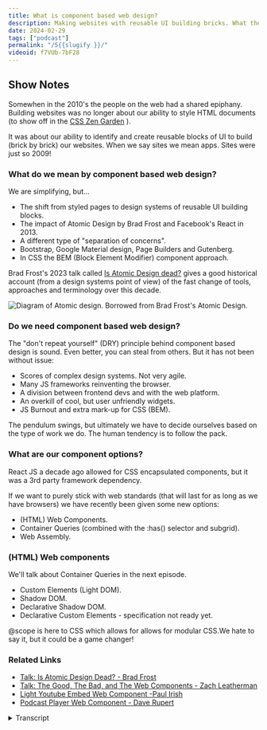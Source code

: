 ```yaml
---
title: What is component based web design?
description: Making websites with reusable UI building bricks. What the web platform offers us and do we need it?
date: 2024-02-29
tags: ["podcast"]
permalink: "/5{{slugify }}/"
videoid: f7VUb-7bF28
---
```


Show Notes
----------

Somewhen in the 2010's the people on the web had a shared epiphany. Building websites was no longer about our ability to style HTML documents (to show off in the [CSS Zen Garden](https://csszengarden.com/) ).

It was about our ability to identify and create reusable blocks of UI to build (brick by brick) our websites. When we say sites we mean apps. Sites were just so 2009!

### What do we mean by component based web design?

We are simplifying, but...

*   The shift from styled pages to design systems of reusable UI building blocks.
*   The impact of Atomic Design by Brad Frost and Facebook's React in 2013.
*   A different type of "separation of concerns".
*   Bootstrap, Google Material design, Page Builders and Gutenberg.
*   In CSS the BEM (Block Element Modifier) component approach.

Brad Frost's 2023 talk called [Is Atomic Design dead?](https://www.youtube.com/watch?v=PK_PICNTgAg) gives a good historical account (from a design systems point of view) of the fast change of tools, approaches and terminology over this decade.

![Diagram of Atomic design.](/images/atomic-design.webp) Borrowed from Brad Frost's Atomic Design.

### Do we need component based web design?

The "don't repeat yourself" (DRY) principle behind component based design is sound. Even better, you can steal from others. But it has not been without issue:

*   Scores of complex design systems. Not very agile.
*   Many JS frameworks reinventing the browser.
*   A division between frontend devs and with the web platform.
*   An overkill of cool, but user unfriendly widgets.
*   JS Burnout and extra mark-up for CSS (BEM).

The pendulum swings, but ultimately we have to decide ourselves based on the type of work we do. The human tendency is to follow the pack.

### What are our component options?

React JS a decade ago allowed for CSS encapsulated components, but it was a 3rd party framework dependency.

If we want to purely stick with web standards (that will last for as long as we have browsers) we have recently been given some new options:

*   (HTML) Web Components.
*   Container Queries (combined with the :has() selector and subgrid).
*   Web Assembly.

### (HTML) Web components

We'll talk about Container Queries in the next episode.

*   Custom Elements (Light DOM).
*   Shadow DOM.
*   Declarative Shadow DOM.
*   Declarative Custom Elements - specification not ready yet.

@scope is here to CSS which allows for allows for modular CSS.We hate to say it, but it could be a game changer!

### Related Links

*   [Talk: Is Atomic Design Dead? - Brad Frost](https://www.youtube.com/watch?v=PK_PICNTgAg)
*   [Talk: The Good, The Bad, and The Web Components - Zach Leatherman](https://www.youtube.com/watch?v=R4Ri4ft7bXY)
*   [Light Youtube Embed Web Component -Paul Irish](https://github.com/paulirish/lite-youtube-embed?tab=readme-ov-file#pro-usage-load-w-js-deferred-aka-progressive-enhancement)
*   [Podcast Player Web Component - Dave Rupert](https://htmlwithsuperpowers.netlify.app/using/examples/podcast-player.html)

<details>
<summary>Transcript</summary>

\[00:00:06\] **Nathan Wrigley**: Welcome to the No Script web show about modern frontend web design, where we look at what we can build today with minimal dependencies and skills.

Today we're asking ourselves, what is component-based web design? Do we need it? And if we do, how do we get it? My name's Nathan Wrigley, and I'm joined as always. David Waumsley. How are you doing, David?

\[00:00:28\] **David Waumsley**: Oh, you pointed in the right direction. Yeah, I'm good, and you are not so good. You're a little bit deaf in one ear.

\[00:00:34\] **Nathan Wrigley**: I'm definitely a little bit deaf in one ear. I've had a, I've had a bout of poorliness, but thankfully I'm out the other side and raring to get into the topic of component based web design. As always, you've put the show notes up, I dunno if you want me to share them on the screen right at the outset.

\[00:00:50\] **David Waumsley**: I think so, so you've broken it up in the beginning with the three things. Here's, the difficulty with components. We say components and it means so many different things to so many different people in different contexts. So we're gonna have to oversimplify what we're talking about here and and we have, we've done it with a few bullet points. If you scroll down for those YouTube watchers, we're really referring to this kind of idea that seemed to arrive, I think somewhere in the 2010s. Particularly about, 2013 when we got atomic design, a really influential, book by Brad Foster and also within the same month, we got Facebook's React coming out, which allowed us to do things that we couldn't do before.

And it seemed that we were moving to this idea, this epiphany that everybody seemed to share. And that's my experience as well with it, where you suddenly thought. Websites are like these apps with these reusable UI bits components that we build up how to blocks, and we really should do a lot more that shouldn't we?

That's a sensible way to build instead of doing things the way that we used to do before where we were styling these documents. Independently. So whatever the HTML you marked up on the content, then you just went about and styled it. What if we just created these little blocks and put them all together?

We'll save loads of time and stop repeating ourselves all the time with that. And j. Nathan, my experience, I feel like I went through that myself. That's because when I started with initially with HTML and CSS, it was all about. the CSSN garden and all of that. It was about styling those documents, and then by the time I got into WordPress and then page builders came in, that seemed to be all component based design.

\[00:02:57\] **Nathan Wrigley**: Yeah, I guess the, whole page builder, and I suppose this would be true of WordPress page builders, but also SaaS based apps, it's funneling you down the idea that the whole document is made up of a bunch of individual little components, these little blocks, so I don't know, hero section or a. A little card, which has an image and some text and perhaps a button or something like that.

And, you style it once and then you duplicate it and that styling gets transferred over to that new one and then you duplicate it again and, maybe turn it into something global so that if you want to use that somewhere else on the website, you can just do that again and change it all in one place.

There's so many things that make sense about it. Because it, it is quite nice in a project, especially, I guess if you're working with a team, which I never really did, to have that shared understanding of what it is that you are doing. So every time we create this card, it's gonna look exactly like that.

And there's all of the styling that goes with it. It's encapsulated in that one thing. it's not the same as this other hero section, it's just for that card. it definitely makes sense and yeah, you're right. Page builders encouraged that way of thinking. For a long time. It made perfect sense to me. But you are, I think you are moving away from that a little bit now. Back to the, air quotes, the old way

\[00:04:22\] **David Waumsley**: of doing things. the old ways of coming back, I think to a certain degree, at least where we thought we were, was challenged before. And that's my experience, the page builder side of it.

But of course, it made perfect sense, Brad. frost whole atomic design at the time, and it. Things that we know, bootstrap, Google Material Design, all of these kind of things came outta this idea. Of course that makes sense. And it made sense to me. And I think in the page builder tradition of doing stuff, I realized that, all I wanted when I got into page builders was more modules, gimme more stuff.

More bricks I can put into my designs. and then it turned over time without knowing any of these debates, just through practice itself where I came back to the fact, actually most of the time for most of the work I do, it's about getting this message over, which is mostly text with a few images to and I need to style those and arrange them in the best way.

And actually, I. I didn't need a slider. I didn't need a little block for frequently asked questions that were dropping down just for one line or something like that. We didn't need to create all those things. So I shifted without knowing these debates. But now having looked, and I know you looked at, Brad Foss, talk, which is a recent one where is. Is atomic design dead? And that's something I obviously, in our show notes, there is a link to that and it's worth watching 'cause it gives such a sort of whirlwind, hi historical account of how the technology for designing webpages from a designer's point of view, rather than a coder's point of view, doesn't he? And how we've changed to all these. Different kind of tools over the time and different approaches.

\[00:06:07\] **Nathan Wrigley**: really interesting being Brad Frost though, because obviously you were leading this charge of this component based, or as he calls it, atomic. Yeah, and it's definitely served his purposes quite well.

He's become a sort of minor celebrity in the web design world and it, and, but this talk in 2023 is a decade after he launched this idea and gained a lot of success out of it. and I think his. I think his position is that, it still has utility. He didn't seem to be saying, look, abandon a abandon ship.

There's no hope here. but it is interesting going back because I'd forgotten a lot of the components that made up his atomic design. And, broadly, if you are looking at the YouTube video of this, then you can see it on the screen. But if you are not, he Encapsulates the, idea of atomic design is, that everything is made of atoms.

And so the sort of smallest part is an atom. And then if you, gather up a bunch of. Atoms. So the smallest parts of the, dom, if you like the page that you can, then you get these molecules, and then if you gather those molecules together, so that's a slightly bigger part. And then if you gather those together, then you get an organism.

To be honest with you, the nomenclature, the wording at this point has lost all meaning for me. Atoms, works molecules, works organisms.

\[00:07:38\]**David Waumsley**: Suddenly that doesn't work for me. 'cause it's got this

\[00:07:43\] **Nathan Wrigley**: notion of being

\[00:07:44\] **David Waumsley**: alive or something. And, but it's really, he's just

\[00:07:47\] **Nathan Wrigley**: saying, okay, it's a bigger thing than a collection of atoms and a collection of molecules. And then it steps outside of that. Biological frame reference. And then he talks about, templates and ultimately pages. And it is, it's a neat way of encapsulating it. And when in 2013 everybody was scrambling around for a way to make design easier, and the web at that point was starting to get complicated.

Rou could, you really were seeing, think of Facebook. There were bits of Facebook, which just repeated it. Itself all over the place. Yeah. you'd have hundreds of this thing and hundreds of this thing. Yeah. and so I guess it made sense to start thinking about it in this way.

And maybe it still really does, maybe it still does work. If you're on a giant project and you've got a hundred people working on, excuse me, one thing, and they all need to share that understanding of what that one thing looks like and what's an easy way to distill it. Make it a component, make it so that's the card, that's what the timeline view looks like, and a aspects of the timeline will look like this.

And then another one will look just the same. Here's where everything is, here's the atom, here's the molecule, here's the organism, and so on and so forth. So I, guess if you're not you, David working, freelancer working by yourself, there's robably still utility in this,

\[00:09:06\] **David Waumsley**: I would've thought. Yeah, and I think the whole thing goes with the development of the app as well, with the The mobile was fit, where there's a slightly different expectation of how an app might work as it recognizable components as opposed to the website. And really they're on a continuum in reality. And I think we've readjust our thinking there, but it comes in with that. There was a, I wrote down a little example to make sense of the atoms and molecules.

So an atom might be a button which you would define, and then a molecule might be an input field that has a button in front of a form and an organism may be the whole footer that contains all of those things they could be in, in there. And it builds up in that way. And I think a lot of it was about working in teams to create this kind of design system, which we've no experience of that. we're taking customers one at a time, working on our own and we really didn't need to worry too much about the naming of our button 'cause Yeah. It's just for us.

\[00:10:18\] **Nathan Wrigley**: But I guess if your team has complete buy-in to this, component based process, and let's say that you go with the atomic way of describing it, atom, molecule, organism, I can see a, I can see a moment where everybody's just got that hardwired.

In their head and they all know, okay, the here's, the atom. Like you say it might be a button and, here's the associated molecule and this is what our organic or organism footer looks like, or hero section or whatever it may be. very soon. I can imagine that just becomes embedded and people start to talk about it and it makes perfect sense.

Getting me into that would take. There'd be a lot of onboarding, and I'd have to really wrangle, my head around it because I'm not using those, not using those, terms, but in effect, having used the page builder for years, I am using those terms, but I'm just not giving them the same name. yes.But yeah,

\[00:11:16\] **David Waumsley**: so there you go. And I I think the importance of something like React at that time when you've got atomic design and React coming out. React was this thing that solved this issue because it's a cascading style sheet. So we were used to defining the look of a page and a document at the top of, most of your rules were created.

If you were going for these individual blocks, they had to be encapsulated. And that's really what. Facebook React brought, which wasn't available. If you wanted to work in teams and you wanted to isolate your button to be a certain style, then you could make it a component through React in a way that was difficult to do if you worked in a team with CSS and those people who did still work with CSS has to come up with kind of ways of being able to modularize.

CSS itself. And that became quite complex. So we got Bem, which is the block mod, element modifier, way of elective stuff. And I think it's fascinating because what shifted was this. What is often referred to as separation of concerns where you used to try and when we were learning h TML to CSS in the first place, I came across this term and it was about separating your HTML document from what was in your CSS.

You, made reference. From, you need to put some classes sometimes in your htm l although admittedly, the first, when I went back to html, the first site I did, I tried to avoid using any classes to see if I could keep that separation of concern. And I was able to do it with the CSSI was really, I was able to select Nth Child of things. Okay, so

\[00:12:57\] **Nathan Wrigley**: you did it that way, so you were Yeah. In effect using.

\[00:13:02\] **David Waumsley**: but yeah, they, but they were separated from the html, it wasn't in the document. So there was always that concern about keeping those things separate. And when we shifted to this, the separation of concern was keeping the. Units, the individual, the button separate from the input that was separate, and it's a complete shift. And that's obviously where we get things like Ben in CSS and we get, react and all of those libraries come out there. But I think we'll move on to the next question we asked ourselves, do we need it?

\[00:13:36\] **Nathan Wrigley**: Yeah, I think I made the case just then that it definitely. I think it definitely had a moment in time where it, for the broadening scope of what the web could do.

web apps and complicated web applications and, mobile phone apps and all of that kind of thing. The, I think it probably really useful and probably continues to be useful. I guess the question really relies on what kind of work it is that you are doing. do you need a component based web design?

Maybe not. Would a team still need component based web design? I, can certainly see why it would be handy to have. but do you wanna go, should we go through the, the bullet points that

\[00:14:22\] **David Waumsley**: you listed? Yeah, so the, sense is still there today, isn't it? Don't repeat yourself the dry method, you know that is still there, it's not without problems with going for components for, one of those is that there were just scores of complex design systems out there, which, you spend more time trying to come up with design systems and you do design in anything I think is. I think that's where Brad was quite apologetic in his atomic design about that because he knows in a lot of organizations this becomes problematic in itself, doesn't it?

\[00:14:58\] **Nathan Wrigley**: I wonder how many teams there are out there where, when they onboard somebody new, they have to teach them their design system, which, it might be popular throughout the world.

Each employee might have been using something entirely different when they arrive. And so there's that moment where they've got to be onboarded and taught how it works and, okay, this is what we do for this is what we do for that. And maybe we lose thousands of hours each year just to that process.

\[00:15:26\] **David Waumsley**: Yeah. And I think his job was to, To try and explain how you can create your own in-house design system and people can spend more time on that. And my point on that, I think, I've no experience of it, but it feels like it's not very agile. It doesn't mean that you can kind, you have to define how your button's going to look for this design system or how you name this.

You can't change things as you move along with the project as real. feedback comes in from the site, so you fixed yourself early. So I think that's a problem. Oh, and then also

\[00:15:58\] **Nathan Wrigley**: that's interesting. Yeah. So you mean not agile in that sense? Not, it's not agile, amongst the employees, you mean?

It's not particularly agile to change, should you discover that certain things need, a complete overhaul. Okay. Alright. I'd mis I'd

\[00:16:12\] **David Waumsley**: misunderstood that. Alright. I, think you just, you and in a way there's great examples of how you can. spend a lot of time creating a design system, then you make a mistake and you replicate that mistake over and over again.

There are a couple of examples of that in material design it, they removed the labels for your inputs and, decided because it looks stylish and then put placeholders above. And there's a great video by Hayden Picker in, on that one what happened to inputs, but obviously they realized that this is a usability problem for people and, misusing, how HML works for their design system, but it looked cool. But because it's Google and it's their material design, lots of people jumped on it. the dry don't repeat yourself, can also end up repeating lots of mistakes which are difficult to correct.

And if you spend a long time, you're not very agile, are you? If you define how. Everybody has to work in putting something together in these blocks. You can't, as, I can just change, if I want my naming convention in my CSS to change, I can just do it. because you've got a find a replace and it's done, right?

\[00:17:24\] **Nathan Wrigley**: yeah. You've gotta notify your team and make sure that not only do the team know it, but they've implemented it across the entire project. Okay. Okay. Yeah. That's interesting. I'd misunderstood your point there, but I get it now. Yeah.

\[00:17:36\] **David Waumsley**: when you realize you made a mistake on all of your forms, to have to go back over that design system and get everybody on a meeting, you can't, you're just say, oh, that's a, and I'll just change it.

but yeah. And I think also that the. CSS in JavaScript is also those frameworks is difficult because effectively you're reinventing the browser. Most of the time you're telling the browser how to behave to do CSS. So it's, there's a lot of complexities with that and, that some of the downsides, What else did I put in here? Yeah, so you could, but obviously that leads to JavaScript burnout, which a lot of people have been experiencing as they have to, work with different frameworks which keep changing all the time, or feel they have to learn a new framework, which seems to do something a bit better than the last one.

\[00:18:28\] **Nathan Wrigley**: yeah, it must be fairly demoralizing if you are. Literally, moving from job to job and you are moving from framework to framework and you never coincide with the same framework twice. And just to imagine the, the joy that would bring.

\[00:18:45\] **David Waumsley**: Yeah. Yeah. And I think, Obviously stepping out and going back to HTML myself, I very quickly worked out that I didn't want to use things like bem, which was very popular as a way of modularizing your CSS and because it just didn't have that separation and concern. Suddenly your HTML was full of so many instructions that you needed so many selectors that affected your, CSS.

Same with Tailwind again, which is, Being very useful for a lot of people who've been working with component based design who are JavaScript based developers, mostly working with that. It's quite useful for them. But if you stand back for someone like me who could you know and has managed to learn enough CSS and HDML to feel confident with sites, you realize that this is just such an overload.

Just so much extra code and no separation of concerns. So it depends who you are, but I can see there's a bit of a, shift away from the last decade where we were Yeah. Components because it didn't it make perfect sense?.

\[00:19:49\] **Nathan Wrigley**: Is there anything in your recent forays into CSS and HTML. That you have been defeated by. Is there anything that you've wished to achieve or some sort of little stretch goal on a project where you thought that would be a nice thing to implement, where you realized that the only way to achieve that would've been through something like a JavaScript framework, but you just said to yourself, no, forget it. We'll just, we'll pair back the design, we'll do the, more straightforward thing.

\[00:20:15\] **David Waumsley**: Yeah. I think you've just led onto the next topic, actually, the last thing we were gonna cover, which is, what are our component options? Because yes, in a way, we need it for this site. but yeah, we, I listed out some things here where we now have more options.

Once really, if you wanted this component based design. And to encapsulate something that you were reusing, and in our case, we've needed it. We probably need a podcast player or not. We'll talk about this later. Yeah. But that's a component where we'd probably want to be able to take this one component and move it to wherever you needed an audio player without having to reinvent the wheel all the time with it.

And before, really, there wasn't much option you would've to use something like a React library to do something like that. Where now we have got some new options, they're not new, but we have what is called web components. do you wanna explain that

\[00:21:10\] **Nathan Wrigley**: a little bit? 'cause I think it might be interesting for it. Maybe use the use case of the, the air, what is it? Even the MP three player? That's what I'm after. The audio player. yeah, just go into that a

\[00:21:23\] **David Waumsley**: little bit. I mean with web components, really, I mean it's just using, it's actually predates React. It goes back to, 2011. It's taken different forms and it's different APIs if you like, but essentially it is just linking your JavaScript to your HTML.

So at the simplest level, it is a custom element that you create. So we've actually got a couple of them acting on the site, which I'll do videos on later. so we've actually got the videos going through a web component. I. Which effectively is just within, I borrowed it from somebody else's library, and all it is a custom element that says, I forgot what it's called actually on it.

It says Light YouTube embed or whatever, and we're putting that in there. And then this JavaScript created by somebody else is acting on this custom element. Stopping YouTube from loading all of its things until this, image has been clicked. And we have another one where it is, taken from Dave Rupert, which I haven't shown to anybody yet.

But, we'll do a video on this one, which is a podcast player, designed around the existing. audio tag the element itself, but add it on through JavaScript around another custom element called a podcast player. it adds to that and adds in some extra functionality through JavaScript and also the Stein in that goes with it.

And this is what's considered as the shadow dom because. The styling isn't, so it's very portable. We can take that and move it anywhere else. So we have got that option in there. there's a lot to talk about this because it's done at the end of last year, 2000 and, 23. There were so many people, if you like, who were standard space people talking about this and whether they need it.

that it's gained a lot of attention and for me. I don't know if I fully understand what we're talking about. 'cause some people talk about the shadow dom, which is a way of using JavaScript to add in to your browser, some extra slots if you like. Yeah. With functionality in it. And it allows you to encapsulate your CSS, which used to be a problem for everybody before.

But it also has a slight issue with it in the sense that, as you saw, I was showing you the demo of the podcast player when you. Load the page. There's a, flash of un styled content that happens 'cause the JavaScript then has to load the, CSS. so there's a lot of people who are just looking towards the light dom.

But effectively, when you're talking about light dom, all you're talking about is putting a custom element. So you create your own instead of having a diviv. Between your angle brackets, you put a name, so it could be Pod, and it has to have a dash player in between that, and you've got your own custom element and you can attach JavaScript or CSS to it, or you can create within that.

So that, that's the, I think more people are moving that way. certainly when you look at, it's not the case with React at the moment, but you can, through another service, you can convert a lot of the. Libraries that are created Views library, they've got one as well. And React Libraries, they can be converted into, web components, HTML, web components as well.

So we, I think there's a lot of moving that way or moving both directions. So if you are a. JavaScript library person who wants to stay would react? I think you can. There's a, bit of a, getting back to standards without React, being something with JavaScript, people being off on a entirely different planet to the web standards people who put JavaScript as the third language, which you need to call upon.

So I think there's a emerging going on and I'm talking too much. no. I

\[00:25:21\] **Nathan Wrigley**: was just gonna say, I'll probably. Paraphrase what you've just said in order to Encapsulate my understanding of it as well, but also to say that if you want to see this in action now, I don't know if this will be the correct url, but the show notes for this episode will be at no script show slash five.

there'll be an audio player there or whether it'll be this, Web component version of it is as yet to be decided. But if you, see something with, I don't know, a non-standard player, then you'll know that David has implemented it on that particular page. But is so what you're saying is this web component for, let's take the example of the audio player you, load in the.

The, audio file in the normal way the browser takes control and says, okay, I'm gonna show it with the default browser, version of an audio player, which is, pretty uninteresting to look at. But in order to make that more potentially usable, to add in elements, take away elements or just style elements, you've, there's a little bit of JavaScript which hijacks that and.

Makes it into a web component so you can make, I dunno, the play button be in the center rather than at the far left. You can make the, the, scrubber, the way you find where you want to go in the audio. You can stretch that across the whole element. You can add, jump 30 seconds, go back 30 seconds, you can put the speed up, play it two times and all of that.

you can style it, you can make it go wherever you want, but a drawback of that. Is that the JavaScript takes a moment to load. So you get this kind of content, a cumulative layout shift problem where you get a flash of the old one, the new one comes in and it looks nice when it's done, but maybe you're storing up problems in terms of Google and SERP and all that.

But I dunno, but is that what you're saying? This is the web component that you've played with here. You've hijacked the audio. The default audio player and you've just made it look different, but you can imagine that being played out across any aspect of the website. It could be the video, it could be the buttons, it could be anything.

\[00:27:26\] **David Waumsley**: Yeah, I mean it's obviously, I haven't done it. It's somebody much cleverer than me, Dave Rupert, who's actually has created a podcast player for their show, which is Shop Talk. Which is, excellent. so they created that and I've just been able to literally just take their files and do that. And it's on style.

if I put the styling on, I have to take the sty in and put it in the JavaScript itself, and it's loading it through the shadow dom. But yes, it's creating all of the things that through JavaScript they've added in, which isn't in the default audio, but if somebody turns JavaScript off, the interesting thing is that we're still putting the audio, tag within.

The custom element tags that we've got, and if I turn JavaScript off the audio. Player is still there, the default one that's in your browser and will still play if you turn off your JavaScript. So as wonderful fallback. Yeah. So

\[00:28:21\] **Nathan Wrigley**: the JavaScript hijacks the already loaded audio tag and then just disrupts that and replaces it, what have you.

Yeah. rewrites that bit of the dom, and inserts it. And you were saying that the styling in there, if you don't put any styling inside of that little, shadow dom.

\[00:28:39\] **David Waumsley**: It just, it's default styling, is it? Or, how does it look? Yeah, that's it. You have to put the, any styling you want has to be registered within the JavaScript under the shadow dom, where the light dom, which is what I'm using for the videos on the learn tab, is just preventing, that's light dom.

So the. Effectively, it's nothing more as I understand it, other than putting this custom element that we've put of light YouTube and connecting any JavaScript that you want to do to it. So it's no different for something I did before I even understood about web components. So I used to do that with JavaScript.

The only difference is now that it's relating to a particular custom element, right? But I've got my CSS separate to that, so it loads before, so there's no flash. there's none of that kind of cumulative shift in nonsense or un styled stuff, which you do get with the shadow dom. Okay. It's the interesting thing though, is I think actually we skipped over a couple of things.We should,

\[00:29:38\] **Nathan Wrigley**: yeah, I was just gonna say, should we go back and finish that list?

\[00:29:41\] **David Waumsley**: Yeah, Because we're saying that our options to us, when we'll talk about the next option, which changes component based. if you do want component-based design, we've got container queries, which came out at the end of last year, supported by all the major browsers, which, combined with some other new stuff does allow us to effectively, control the styling so we, we can set our component up to.

Style itself according to the space available to it. which means that you can move it as a component in and out of other places. And we also have something which really we don't understand, but it's very clever, which is web assembly. Again, this is all standard stuff. This is, part of the web standards.

it's, E extra to, H-T-M-L-C-S-S, JavaScript, and then we've got kind of web assembly components where we can effectively translate through that. Any other, most other technologies like might be something made. A program that might be made for making a game can be turned into html. So that's probably something we'll never get into, but we'll talk about container queries next week.

So that's caught us up on that. But web components yeah, is interesting because we'll need it. But I think what's, we're in the middle of a debate about this. So shadow dom was this wonderful way to be able to create. Components and B standards compliant. So it's gonna last as long as your browser lasts, which you can't say the same with something like React.

It's gonna last as long as React lasts. No. Yeah. but something that standards will be there. While there are browsers, while we have the web, so that's its benefit. But now you know, the shadow done was a way of being able to encapsulate your CSS, so you can keep it as a separate module, which you can take and put it in your different project without being affected by the cascade of your.

Page and the stars there. That was a big plus. But I think what's throwing everything out now, and it's not here yet fully, and that is at scope, which is going to be something you can do with your CSS, where you can define which elements you want to start in their particular way. And there will be outside of the cascade.

So I think we're on. Because a scope I think is supported by chromium browsers at the moment. So that's okay. That's all. Is it? Okay? yeah, It's 60% of the web, but I think by the end of the year this will be here. So it does throw, the big question up at the moment, if you do need these components.

The big reason for needing something like Views or React or something like that was if you worked in teams and you needed to encapsulate your style so you can move those elements into your new design and have them, work independently. App Scope really throws the cat among the pigeons there, doesn't it?

It says, here's another way of being able to achieve that, and it's just within CSS. Do you think that's

\[00:32:45\] **Nathan Wrigley**: gonna be the beginning of a shift away from a lot of these JavaScript endeavors towards doing it natively in CSS? I genuinely don't have any intuition on that, but it sounds like it's gonna enable you to do a lot of the heavy lifting that the JavaScript, it has been deployed to do.

And if that's the case, this is much more. I guess modular, understandable. Probably much more readable. Certainly. you don't have to rely on loading a boatload of JavaScript to get it to work if it's already, shipped with all the browsers, 60% at the moment. But like you say, by the end of the year, maybe 90 something percent.

\[00:33:26\] **David Waumsley**: Yeah, the pendulum just swing, isn't it? The, our standards didn't, HTML and CSS didn't give what people wanted when they wanted component based design. When that mentality of how we design thing was there, it just didn't give you what you want, which is why things like React, I think took off and, which I think led to the split of.

People who maybe just create, regular static sites of some people, they just thought you only need JavaScript. You don't really need to learn all this other stuff. Stick to tailwind in there, or something like that. And you can sort out the CSS, it's a bit quirky, but we can do that. And these other people who would be in the old style of H TM L documents start it garden style.

And I think there's a, move back. The problem has been the technology. So I think there'll be a shift back. There'll be perhaps less people who will feel like they, JavaScript is all they need to learn, and more people will say, JavaScript as needed, which is my approach with everything for what I need to do.

The CSS and the HTML is there to achieve almost everything I need. Yeah. With a minimum of, for these components where I'll need some JavaScript and somebody else's, someone who's cleverer than me, put something together that I could insert into my. My stuff, but at scope of course means that I think the light dom will be, effectively at scope, takes care of the problem.

If you, I think. If you need to encapsulate your CSS around certain elements, you can do that within regular CSS or will be able to, I think, before the end of the year. yeah. Nice. We'll see. Yeah.

\[00:35:02\] **Nathan Wrigley**: Yeah. it's a, it's a, moving feast, isn't it? Or a movable feast. Yeah. The whole thing is definitely moving, but fascinating, what, was true 10 years ago is becoming untrue now, maybe.

And, I guess my, hope with all of this is that it just becomes. Much more straightforward to learn because JavaScript is, for the vast majority of all of that, it's been beyond me and and I'm hoping that a lot of these technologies will bring. an easier way to implement that, a more understandable way.

And I'm not getting any younger and learning's getting harder. So, yeah, that's

\[00:35:41\] **David Waumsley**: my hope. The declarative language are the easiest. The browser already understands you just tell it what to do. But with the, when you get to JavaScript, it's I'm going to tell you browser what to do. Yeah. And if you take all those responsibilities and you have to have a mindset, which we don't have, I don't think, we're not, it's. Some people do, but I, do feel there's, over this period, I feel like there's a coming together in a way of this. It felt like everything went, it was JavaScript first CSS within it that's shifting back.

But there will still be JavaScript developers, but there's that kind of, because I think. That integration with web components that they can work or you can move things from one place to the other. if you want to work in one way, you can, but for people like us who generally creating those sort of 80% of websites that small businesses need out there, it's not really a path we need to go down, I don't think.

\[00:36:37\] **Nathan Wrigley**: No, indeed. I feel like we've covered that particular topic. What do you

\[00:36:40\] **David Waumsley**: think? Yeah, I think, yeah, we mumbled our way through it. Yeah.

\[00:36:45\] **Nathan Wrigley**: Do we want to. Do we wanna talk about what's coming up next time? I know you've written something in the show notes there. Yeah.

\[00:36:52\] **David Waumsley**: Yeah. It's, just, we mentioned it, we'll just have a chat a bit further about the same topic really, but just talking a little bit about, container queries, 'cause that's new, bit of CSS and, we'll try and do our best to explain where we may or may not want to use it.

It's such a big thing, something that we couldn't do. And everybody was very excited about it. But honestly, we'll talk about it next week, but I'm thinking, where will I use it?

\[00:37:19\] **Nathan Wrigley**: Yeah. Yeah. okay, that's for next time. don't forget, if you want to follow along with what we're doing, the website is being updated episode by episode.

no script show is the website. This is episode five. So no script show slash epi, sorry, not slash episode. Anything just slash five. So no script show. Slash five. and we will see you next time. If you watch this on YouTube, please give us a comment that would really help. That's really nice to, to hear what it is that you've got to say.

And obviously keep an eye on the, that channel as well, because David will be, updating it with his own content in between these episodes. Okay. That's it for now. Thanks, David. Done. I'll,

\[00:38:02\] **David Waumsley**: I'll see you next time. Yeah. Thanks for listening everyone. Bye.

</details>